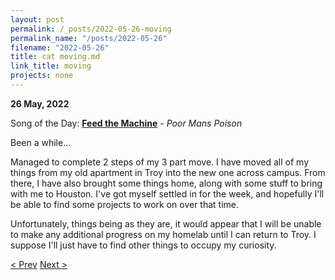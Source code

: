 ```yaml
---
layout: post
permalink: /_posts/2022-05-26-moving
permalink_name: "/posts/2022-05-26"
filename: "2022-05-26"
title: cat moving.md
link_title: moving
projects: none
---
```

**26 May, 2022**

Song of the Day: [**Feed the Machine**](https://youtu.be/Y4HVJvTGbkc) - *Poor Mans Poison*

Been a while...

Managed to complete 2 steps of my 3 part move. I have moved all of my things from my old apartment in Troy into the new one across campus. From there, I have also brought some things home, along with some stuff to bring with me to Houston. I've got myself settled in for the week, and hopefully I'll be able to find some projects to work on over that time.

Unfortunately, things being as they are, it would appear that I will be unable to make any additional progress on my homelab until I can return to Troy. I suppose I'll just have to find other things to occupy my curiosity.

[< Prev](/_posts/2022-05-19-transition)    [Next >](/_posts/2022-05-27-web_maintenance)
